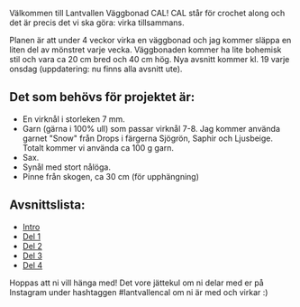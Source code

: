 Välkommen till Lantvallen Väggbonad CAL! CAL står för crochet along och det är precis det vi ska göra: virka tillsammans.

Planen är att under 4 veckor virka en väggbonad och jag kommer släppa en liten del av mönstret varje vecka. Väggbonaden kommer ha lite bohemisk stil och vara ca 20 cm bred och 40 cm hög. Nya avsnitt kommer kl. 19 varje onsdag (uppdatering: nu finns alla avsnitt ute).

## Det som behövs för projektet är:

- En virknål i storleken 7 mm.
- Garn (gärna i 100% ull) som passar virknål 7-8. Jag kommer använda garnet "Snow" från Drops i färgerna Sjögrön, Saphir och Ljusbeige. Totalt kommer vi använda ca 100 g garn.
- Sax.
- Synål med stort nålöga.
- Pinne från skogen, ca 30 cm (för upphängning)

## Avsnittslista:

- [Intro](https://youtu.be/yFct68Ifewk)
- [Del 1](https://youtu.be/YH1TZ1mJaSQ)
- [Del 2](https://youtu.be/jLJDgzC2L88)
- [Del 3](https://youtu.be/zT1xrxuK4B8)
- [Del 4](https://youtu.be/TnYl8tnqeVM)

Hoppas att ni vill hänga med! Det vore jättekul om ni delar med er på Instagram under hashtaggen #lantvallencal om ni är med och virkar :)
